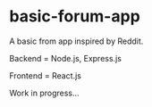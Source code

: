 # basic-forum-app
A basic from app inspired by Reddit. 

Backend = Node.js, Express.js

Frontend = React.js

Work in progress...
